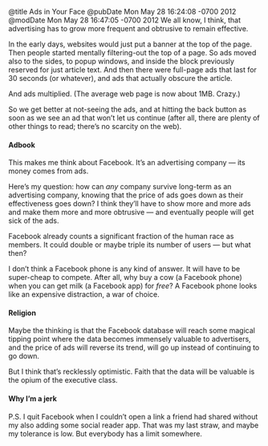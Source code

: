 @title Ads in Your Face
@pubDate Mon May 28 16:24:08 -0700 2012
@modDate Mon May 28 16:47:05 -0700 2012
We all know, I think, that advertising has to grow more frequent and obtrusive to remain effective.

In the early days, websites would just put a banner at the top of the page. Then people started mentally filtering-out the top of a page. So ads moved also to the sides, to popup windows, and inside the block previously reserved for just article text. And then there were full-page ads that last for 30 seconds (or whatever), and ads that actually obscure the article.

And ads multiplied. (The average web page is now about 1MB. Crazy.)

So we get better at not-seeing the ads, and at hitting the back button as soon as we see an ad that won’t let us continue (after all, there are plenty of other things to read; there’s no scarcity on the web).

#### Adbook

This makes me think about Facebook. It’s an advertising company — its money comes from ads.

Here’s my question: how can <i>any</i> company survive long-term as an advertising company, knowing that the price of ads goes down as their effectiveness goes down? I think they’ll have to show more and more ads and make them more and more obtrusive — and eventually people will get sick of the ads.

Facebook already counts a significant fraction of the human race as members. It could double or maybe triple its number of users — but what then?

I don’t think a Facebook phone is any kind of answer. It will have to be super-cheap to compete. After all, why buy a cow (a Facebook phone) when you can get milk (a Facebook app) for <em>free</em>? A Facebook phone looks like an expensive distraction, a war of choice.

#### Religion

Maybe the thinking is that the Facebook database will reach some magical tipping point where the data becomes immensely valuable to advertisers, and the price of ads will reverse its trend, will go up instead of continuing to go down.

But I think that’s recklessly optimistic. Faith that the data will be valuable is the opium of the executive class.

#### Why I’m a jerk

P.S. I quit Facebook when I couldn’t open a link a friend had shared without my also adding some social reader app. That was my last straw, and maybe my tolerance is low. But everybody has a limit somewhere.
